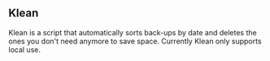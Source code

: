 ## Klean
Klean is a script that automatically sorts back-ups by date and deletes the ones you don't need anymore to save space. Currently Klean only supports local use.
